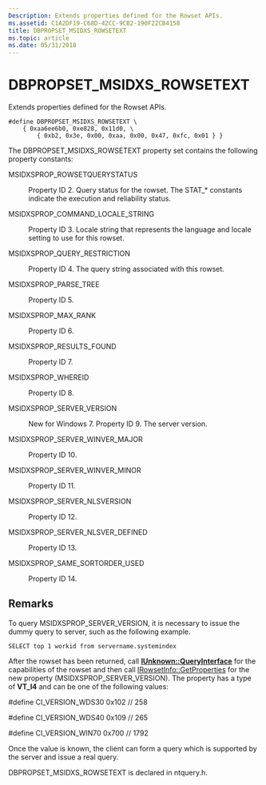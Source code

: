 ```yaml
---
Description: Extends properties defined for the Rowset APIs.
ms.assetid: C1A2DF19-C68D-42CC-9CB2-190F22CB4158
title: DBPROPSET_MSIDXS_ROWSETEXT
ms.topic: article
ms.date: 05/31/2018
---
```


# DBPROPSET\_MSIDXS\_ROWSETEXT

Extends properties defined for the Rowset APIs.

``` syntax
#define DBPROPSET_MSIDXS_ROWSETEXT \
    { 0xaa6ee6b0, 0xe828, 0x11d0, \
        { 0xb2, 0x3e, 0x00, 0xaa, 0x00, 0x47, 0xfc, 0x01 } }
```

The DBPROPSET\_MSIDXS\_ROWSETEXT property set contains the following property constants:

<dl> <dt>

<span id="MSIDXSPROP_ROWSETQUERYSTATUS"></span><span id="msidxsprop_rowsetquerystatus"></span>MSIDXSPROP\_ROWSETQUERYSTATUS
</dt> <dd>

Property ID 2. Query status for the rowset. The STAT\_\* constants indicate the execution and reliability status.

</dd> <dt>

<span id="MSIDXSPROP_COMMAND_LOCALE_STRING"></span><span id="msidxsprop_command_locale_string"></span>MSIDXSPROP\_COMMAND\_LOCALE\_STRING
</dt> <dd>

Property ID 3. Locale string that represents the language and locale setting to use for this rowset.

</dd> <dt>

<span id="MSIDXSPROP_QUERY_RESTRICTION"></span><span id="msidxsprop_query_restriction"></span>MSIDXSPROP\_QUERY\_RESTRICTION
</dt> <dd>

Property ID 4. The query string associated with this rowset.

</dd> <dt>

<span id="MSIDXSPROP_PARSE_TREE"></span><span id="msidxsprop_parse_tree"></span>MSIDXSPROP\_PARSE\_TREE
</dt> <dd>

Property ID 5.

</dd> <dt>

<span id="MSIDXSPROP_MAX_RANK___"></span><span id="msidxsprop_max_rank___"></span>MSIDXSPROP\_MAX\_RANK 
</dt> <dd>

Property ID 6.

</dd> <dt>

<span id="MSIDXSPROP_RESULTS_FOUND"></span><span id="msidxsprop_results_found"></span>MSIDXSPROP\_RESULTS\_FOUND
</dt> <dd>

Property ID 7.

</dd> <dt>

<span id="MSIDXSPROP_WHEREID"></span><span id="msidxsprop_whereid"></span>MSIDXSPROP\_WHEREID
</dt> <dd>

Property ID 8.

</dd> <dt>

<span id="MSIDXSPROP_SERVER_VERSION_"></span><span id="msidxsprop_server_version_"></span>MSIDXSPROP\_SERVER\_VERSION 
</dt> <dd>

New for Windows 7. Property ID 9. The server version.

</dd> <dt>

<span id="MSIDXSPROP_SERVER_WINVER_MAJOR"></span><span id="msidxsprop_server_winver_major"></span>MSIDXSPROP\_SERVER\_WINVER\_MAJOR
</dt> <dd>

Property ID 10.

</dd> <dt>

<span id="MSIDXSPROP_SERVER_WINVER_MINOR"></span><span id="msidxsprop_server_winver_minor"></span>MSIDXSPROP\_SERVER\_WINVER\_MINOR
</dt> <dd>

Property ID 11.

</dd> <dt>

<span id="MSIDXSPROP_SERVER_NLSVERSION"></span><span id="msidxsprop_server_nlsversion"></span>MSIDXSPROP\_SERVER\_NLSVERSION
</dt> <dd>

Property ID 12.

</dd> <dt>

<span id="MSIDXSPROP_SERVER_NLSVER_DEFINED_"></span><span id="msidxsprop_server_nlsver_defined_"></span>MSIDXSPROP\_SERVER\_NLSVER\_DEFINED 
</dt> <dd>

Property ID 13.

</dd> <dt>

<span id="MSIDXSPROP_SAME_SORTORDER_USED_"></span><span id="msidxsprop_same_sortorder_used_"></span>MSIDXSPROP\_SAME\_SORTORDER\_USED 
</dt> <dd>

Property ID 14.

</dd> </dl>

## Remarks

To query MSIDXSPROP\_SERVER\_VERSION, it is necessary to issue the dummy query to server, such as the following example.

`SELECT top 1 workid from servername.systemindex`

After the rowset has been returned, call [**IUnknown::QueryInterface**](https://msdn.microsoft.com/en-us/library/ms682521(v=VS.85).aspx) for the capabilities of the rowset and then call [IRowsetInfo::GetProperties](https://msdn.microsoft.com/en-us/library/ms719611(VS.85).aspx) for the new property (MSIDXSPROP\_SERVER\_VERSION). The property has a type of **VT\_I4** and can be one of the following values:

\#define CI\_VERSION\_WDS30 0x102 // 258

\#define CI\_VERSION\_WDS40 0x109 // 265

\#define CI\_VERSION\_WIN70 0x700 // 1792

Once the value is known, the client can form a query which is supported by the server and issue a real query.

DBPROPSET\_MSIDXS\_ROWSETEXT is declared in ntquery.h.

 

 



